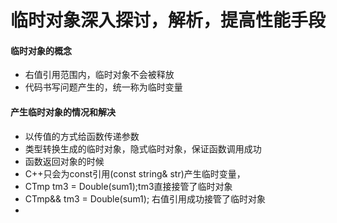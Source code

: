 # 临时对象深入探讨，解析，提高性能手段

#### 临时对象的概念
* 右值引用范围内，临时对象不会被释放
*  代码书写问题产生的，统一称为临时变量

#### 产生临时对象的情况和解决
* 以传值的方式给函数传递参数
* 类型转换生成的临时对象，隐式临时对象，保证函数调用成功
* 函数返回对象的时候
* C++只会为const引用(const string& str)产生临时变量，
* CTmp tm3 = Double(sum1);tm3直接接管了临时对象
* CTmp&& tm3 = Double(sum1); 右值引用成功接管了临时对象
* 